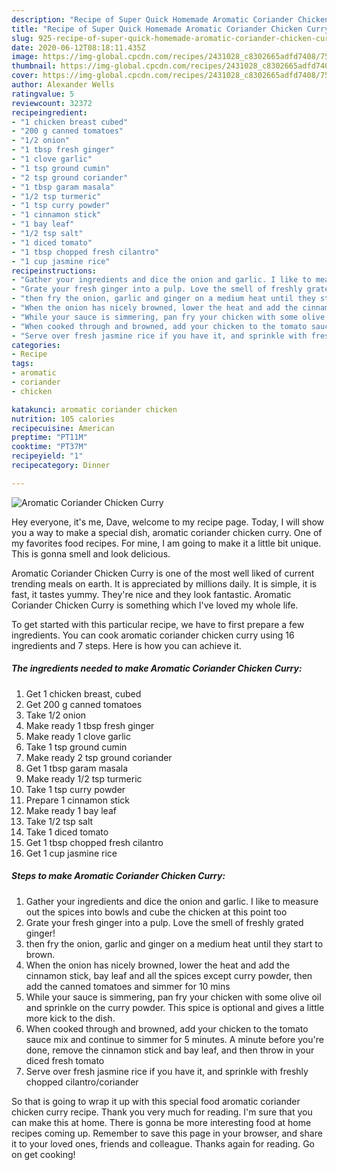```yaml
---
description: "Recipe of Super Quick Homemade Aromatic Coriander Chicken Curry"
title: "Recipe of Super Quick Homemade Aromatic Coriander Chicken Curry"
slug: 925-recipe-of-super-quick-homemade-aromatic-coriander-chicken-curry
date: 2020-06-12T08:18:11.435Z
image: https://img-global.cpcdn.com/recipes/2431028_c8302665adfd7408/751x532cq70/aromatic-coriander-chicken-curry-recipe-main-photo.jpg
thumbnail: https://img-global.cpcdn.com/recipes/2431028_c8302665adfd7408/751x532cq70/aromatic-coriander-chicken-curry-recipe-main-photo.jpg
cover: https://img-global.cpcdn.com/recipes/2431028_c8302665adfd7408/751x532cq70/aromatic-coriander-chicken-curry-recipe-main-photo.jpg
author: Alexander Wells
ratingvalue: 5
reviewcount: 32372
recipeingredient:
- "1 chicken breast cubed"
- "200 g canned tomatoes"
- "1/2 onion"
- "1 tbsp fresh ginger"
- "1 clove garlic"
- "1 tsp ground cumin"
- "2 tsp ground coriander"
- "1 tbsp garam masala"
- "1/2 tsp turmeric"
- "1 tsp curry powder"
- "1 cinnamon stick"
- "1 bay leaf"
- "1/2 tsp salt"
- "1 diced tomato"
- "1 tbsp chopped fresh cilantro"
- "1 cup jasmine rice"
recipeinstructions:
- "Gather your ingredients and dice the onion and garlic. I like to measure out the spices into bowls and cube the chicken at this point too"
- "Grate your fresh ginger into a pulp. Love the smell of freshly grated ginger!"
- "then fry the onion, garlic and ginger on a medium heat until they start to brown."
- "When the onion has nicely browned, lower the heat and add the cinnamon stick, bay leaf and all the spices except curry powder, then add the canned tomatoes and simmer for 10 mins"
- "While your sauce is simmering, pan fry your chicken with some olive oil and sprinkle on the curry powder. This spice is optional and gives a little more kick to the dish."
- "When cooked through and browned, add your chicken to the tomato sauce mix and continue to simmer for 5 minutes. A minute before you&#39;re done, remove the cinnamon stick and bay leaf, and then throw in your diced fresh tomato"
- "Serve over fresh jasmine rice if you have it, and sprinkle with freshly chopped cilantro/coriander"
categories:
- Recipe
tags:
- aromatic
- coriander
- chicken

katakunci: aromatic coriander chicken 
nutrition: 105 calories
recipecuisine: American
preptime: "PT11M"
cooktime: "PT37M"
recipeyield: "1"
recipecategory: Dinner

---
```



![Aromatic Coriander Chicken Curry](https://img-global.cpcdn.com/recipes/2431028_c8302665adfd7408/751x532cq70/aromatic-coriander-chicken-curry-recipe-main-photo.jpg)

Hey everyone, it's me, Dave, welcome to my recipe page. Today, I will show you a way to make a special dish, aromatic coriander chicken curry. One of my favorites food recipes. For mine, I am going to make it a little bit unique. This is gonna smell and look delicious.

Aromatic Coriander Chicken Curry is one of the most well liked of current trending meals on earth. It is appreciated by millions daily. It is simple, it is fast, it tastes yummy. They're nice and they look fantastic. Aromatic Coriander Chicken Curry is something which I've loved my whole life.




To get started with this particular recipe, we have to first prepare a few ingredients. You can cook aromatic coriander chicken curry using 16 ingredients and 7 steps. Here is how you can achieve it.

<!--inarticleads1-->

##### The ingredients needed to make Aromatic Coriander Chicken Curry:

1. Get 1 chicken breast, cubed
1. Get 200 g canned tomatoes
1. Take 1/2 onion
1. Make ready 1 tbsp fresh ginger
1. Make ready 1 clove garlic
1. Take 1 tsp ground cumin
1. Make ready 2 tsp ground coriander
1. Get 1 tbsp garam masala
1. Make ready 1/2 tsp turmeric
1. Take 1 tsp curry powder
1. Prepare 1 cinnamon stick
1. Make ready 1 bay leaf
1. Take 1/2 tsp salt
1. Take 1 diced tomato
1. Get 1 tbsp chopped fresh cilantro
1. Get 1 cup jasmine rice




<!--inarticleads2-->

##### Steps to make Aromatic Coriander Chicken Curry:

1. Gather your ingredients and dice the onion and garlic. I like to measure out the spices into bowls and cube the chicken at this point too
1. Grate your fresh ginger into a pulp. Love the smell of freshly grated ginger!
1. then fry the onion, garlic and ginger on a medium heat until they start to brown.
1. When the onion has nicely browned, lower the heat and add the cinnamon stick, bay leaf and all the spices except curry powder, then add the canned tomatoes and simmer for 10 mins
1. While your sauce is simmering, pan fry your chicken with some olive oil and sprinkle on the curry powder. This spice is optional and gives a little more kick to the dish.
1. When cooked through and browned, add your chicken to the tomato sauce mix and continue to simmer for 5 minutes. A minute before you&#39;re done, remove the cinnamon stick and bay leaf, and then throw in your diced fresh tomato
1. Serve over fresh jasmine rice if you have it, and sprinkle with freshly chopped cilantro/coriander




So that is going to wrap it up with this special food aromatic coriander chicken curry recipe. Thank you very much for reading. I'm sure that you can make this at home. There is gonna be more interesting food at home recipes coming up. Remember to save this page in your browser, and share it to your loved ones, friends and colleague. Thanks again for reading. Go on get cooking!
